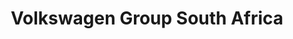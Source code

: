 ---
title: "Volkswagen Group South Africa"
url: /sandton/volkswagen-group-south-africa/
shop: Autohaus
---